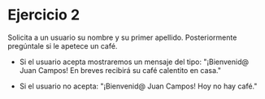 # Ejercicio 2

Solicita a un usuario su nombre y su primer apellido. Posteriormente pregúntale 
si le apetece un café.

- Si el usuario acepta mostraremos un mensaje del tipo: "¡Bienvenid@ Juan Campos! 
  En breves recibirá su café calentito en casa."

- Si el usuario no acepta: "¡Bienvenid@ Juan Campos! Hoy no hay café."